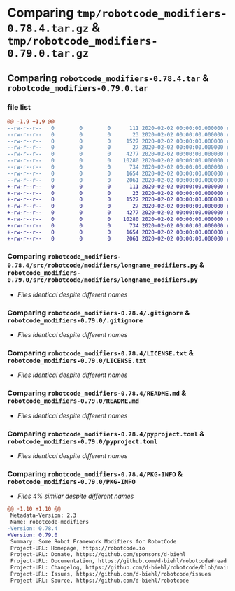# Comparing `tmp/robotcode_modifiers-0.78.4.tar.gz` & `tmp/robotcode_modifiers-0.79.0.tar.gz`

## Comparing `robotcode_modifiers-0.78.4.tar` & `robotcode_modifiers-0.79.0.tar`

### file list

```diff
@@ -1,9 +1,9 @@
--rw-r--r--   0        0        0      111 2020-02-02 00:00:00.000000 robotcode_modifiers-0.78.4/src/robotcode/modifiers/__init__.py
--rw-r--r--   0        0        0       23 2020-02-02 00:00:00.000000 robotcode_modifiers-0.78.4/src/robotcode/modifiers/__version__.py
--rw-r--r--   0        0        0     1527 2020-02-02 00:00:00.000000 robotcode_modifiers-0.78.4/src/robotcode/modifiers/longname_modifiers.py
--rw-r--r--   0        0        0       27 2020-02-02 00:00:00.000000 robotcode_modifiers-0.78.4/src/robotcode/modifiers/py.typed
--rw-r--r--   0        0        0     4277 2020-02-02 00:00:00.000000 robotcode_modifiers-0.78.4/.gitignore
--rw-r--r--   0        0        0    10280 2020-02-02 00:00:00.000000 robotcode_modifiers-0.78.4/LICENSE.txt
--rw-r--r--   0        0        0      734 2020-02-02 00:00:00.000000 robotcode_modifiers-0.78.4/README.md
--rw-r--r--   0        0        0     1654 2020-02-02 00:00:00.000000 robotcode_modifiers-0.78.4/pyproject.toml
--rw-r--r--   0        0        0     2061 2020-02-02 00:00:00.000000 robotcode_modifiers-0.78.4/PKG-INFO
+-rw-r--r--   0        0        0      111 2020-02-02 00:00:00.000000 robotcode_modifiers-0.79.0/src/robotcode/modifiers/__init__.py
+-rw-r--r--   0        0        0       23 2020-02-02 00:00:00.000000 robotcode_modifiers-0.79.0/src/robotcode/modifiers/__version__.py
+-rw-r--r--   0        0        0     1527 2020-02-02 00:00:00.000000 robotcode_modifiers-0.79.0/src/robotcode/modifiers/longname_modifiers.py
+-rw-r--r--   0        0        0       27 2020-02-02 00:00:00.000000 robotcode_modifiers-0.79.0/src/robotcode/modifiers/py.typed
+-rw-r--r--   0        0        0     4277 2020-02-02 00:00:00.000000 robotcode_modifiers-0.79.0/.gitignore
+-rw-r--r--   0        0        0    10280 2020-02-02 00:00:00.000000 robotcode_modifiers-0.79.0/LICENSE.txt
+-rw-r--r--   0        0        0      734 2020-02-02 00:00:00.000000 robotcode_modifiers-0.79.0/README.md
+-rw-r--r--   0        0        0     1654 2020-02-02 00:00:00.000000 robotcode_modifiers-0.79.0/pyproject.toml
+-rw-r--r--   0        0        0     2061 2020-02-02 00:00:00.000000 robotcode_modifiers-0.79.0/PKG-INFO
```

### Comparing `robotcode_modifiers-0.78.4/src/robotcode/modifiers/longname_modifiers.py` & `robotcode_modifiers-0.79.0/src/robotcode/modifiers/longname_modifiers.py`

 * *Files identical despite different names*

### Comparing `robotcode_modifiers-0.78.4/.gitignore` & `robotcode_modifiers-0.79.0/.gitignore`

 * *Files identical despite different names*

### Comparing `robotcode_modifiers-0.78.4/LICENSE.txt` & `robotcode_modifiers-0.79.0/LICENSE.txt`

 * *Files identical despite different names*

### Comparing `robotcode_modifiers-0.78.4/README.md` & `robotcode_modifiers-0.79.0/README.md`

 * *Files identical despite different names*

### Comparing `robotcode_modifiers-0.78.4/pyproject.toml` & `robotcode_modifiers-0.79.0/pyproject.toml`

 * *Files identical despite different names*

### Comparing `robotcode_modifiers-0.78.4/PKG-INFO` & `robotcode_modifiers-0.79.0/PKG-INFO`

 * *Files 4% similar despite different names*

```diff
@@ -1,10 +1,10 @@
 Metadata-Version: 2.3
 Name: robotcode-modifiers
-Version: 0.78.4
+Version: 0.79.0
 Summary: Some Robot Framework Modifiers for RobotCode
 Project-URL: Homepage, https://robotcode.io
 Project-URL: Donate, https://github.com/sponsors/d-biehl
 Project-URL: Documentation, https://github.com/d-biehl/robotcode#readme
 Project-URL: Changelog, https://github.com/d-biehl/robotcode/blob/main/CHANGELOG.md
 Project-URL: Issues, https://github.com/d-biehl/robotcode/issues
 Project-URL: Source, https://github.com/d-biehl/robotcode
```

